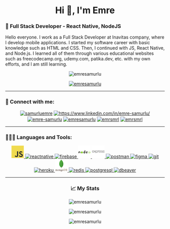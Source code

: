 <h1 align="center">Hi 👋, I'm Emre</h1>
<h3 align="left">👀 Full Stack Developer - React Native, NodeJS</h3>
<p align="left">Hello everyone. I work as a Full Stack Developer at Inavitas company, where I develop mobile applications. I started my software career with basic knowledge such as HTML and CSS. Then, I continued with JS, React Native, and Node.js. I learned all of them through various educational websites such as freecodecamp.org, udemy.com, patika.dev, etc. with my own efforts, and I am still learning. </p>
<p align="center"> <img src="https://komarev.com/ghpvc/?username=emresamurlu&label=Profile%20views&color=0e75b6&style=flat" alt="emresamurlu" /> </p>

<p align="center"> <a href="https://github.com/ryo-ma/github-profile-trophy"><img src="https://github-profile-trophy.vercel.app/?username=emresamurlu" alt="emresamurlu" /></a> </p>
<hr/>
<h3 align="left">💬 Connect with me:</h3>
<p align="center">
<a href="https://twitter.com/samurluemre" target="blank"><img align="center" src="https://raw.githubusercontent.com/rahuldkjain/github-profile-readme-generator/master/src/images/icons/Social/twitter.svg" alt="samurluemre" height="30" width="40" /></a>
<a href="https://linkedin.com/in/emre-samurlu/" target="blank"><img align="center" src="https://raw.githubusercontent.com/rahuldkjain/github-profile-readme-generator/master/src/images/icons/Social/linked-in-alt.svg" alt="https://www.linkedin.com/in/emre-samurlu/" height="30" width="40" /></a>
<a href="https://stackoverflow.com/users/15614823/emre-samurlu" target="blank"><img align="center" src="https://raw.githubusercontent.com/rahuldkjain/github-profile-readme-generator/master/src/images/icons/Social/stack-overflow.svg" alt="emre-samurlu" height="30" width="40" /></a>
<a href="https://www.instagram.com/emresamurlu/" target="blank"><img align="center" src="https://raw.githubusercontent.com/rahuldkjain/github-profile-readme-generator/master/src/images/icons/Social/instagram.svg" alt="emresamurlu" height="30" width="40" /></a>
<a href="https://www.hackerrank.com/emrsmrl" target="blank"><img align="center" src="https://raw.githubusercontent.com/rahuldkjain/github-profile-readme-generator/master/src/images/icons/Social/hackerrank.svg" alt="emrsmrl" height="30" width="40" /></a>
<a href="https://medium.com/@emresamurlu" target="blank"><img align="center" src="https://raw.githubusercontent.com/rahuldkjain/github-profile-readme-generator/master/src/images/icons/Social/medium.svg" alt="emrsmrl" height="30" width="40" /></a>

</p>
<hr/>
<h3 align="left">🧑🏻‍💻 Languages and Tools:</h3>
<p align="center">
  <a href="https://developer.mozilla.org/en-US/docs/Web/JavaScript" target="_blank" rel="noreferrer"> 
    <img src="https://raw.githubusercontent.com/devicons/devicon/master/icons/javascript/javascript-original.svg" alt="javascript" width="40" height="40"/> 
  </a>
  <a href="https://reactnative.dev/" target="_blank" rel="noreferrer"> 
    <img src="https://reactnative.dev/img/header_logo.svg" alt="reactnative" width="40" height="40"/> 
  </a> 
  <a href="https://firebase.google.com/" target="_blank" rel="noreferrer"> 
    <img src="https://www.vectorlogo.zone/logos/firebase/firebase-icon.svg" alt="firebase" width="40" height="40"/> 
  </a> 
  <a href="https://nodejs.org" target="_blank" rel="noreferrer"> 
    <img src="https://raw.githubusercontent.com/devicons/devicon/master/icons/nodejs/nodejs-original-wordmark.svg" alt="nodejs" width="40" height="40"/> 
  </a> 
  <a href="https://expressjs.com" target="_blank" rel="noreferrer"> 
    <img src="https://raw.githubusercontent.com/devicons/devicon/master/icons/express/express-original-wordmark.svg" alt="express" width="40" height="40"/> 
  </a> 
  <a href="https://postman.com" target="_blank" rel="noreferrer"> 
    <img src="https://www.vectorlogo.zone/logos/getpostman/getpostman-icon.svg" alt="postman" width="40" height="40"/> 
  </a> 
  <a href="https://www.figma.com/" target="_blank" rel="noreferrer"> 
    <img src="https://www.vectorlogo.zone/logos/figma/figma-icon.svg" alt="figma" width="40" height="40"/> 
  </a> 
  <a href="https://git-scm.com/" target="_blank" rel="noreferrer"> 
    <img src="https://www.vectorlogo.zone/logos/git-scm/git-scm-icon.svg" alt="git" width="40" height="40"/> 
  </a> 
  <a href="https://heroku.com" target="_blank" rel="noreferrer"> 
    <img src="https://www.vectorlogo.zone/logos/heroku/heroku-icon.svg" alt="heroku" width="40" height="40"/> 
  </a>  
  <a href="https://www.mongodb.com/" target="_blank" rel="noreferrer"> 
    <img src="https://raw.githubusercontent.com/devicons/devicon/master/icons/mongodb/mongodb-original-wordmark.svg" alt="mongodb" width="40" height="40"/> 
  </a> 
  <a href="https://redis.io/" target="_blank" rel="noreferrer"> 
    <img src="https://www.svgrepo.com/show/303460/redis-logo.svg" alt="redis" width="40" height="40"/> 
  </a> 
  <a href="https://www.postgresql.org/" target="_blank" rel="noreferrer"> 
    <img src="https://upload.wikimedia.org/wikipedia/commons/thumb/2/29/Postgresql_elephant.svg/1200px-Postgresql_elephant.svg.png" alt="postgresql" width="40" height="40"/> 
  </a> 
  <a href="https://dbeaver.io/" target="_blank" rel="noreferrer"> 
    <img src="https://raw.githubusercontent.com/wiki/dbeaver/dbeaver/images/dbeaver-head.png" alt="dbeaver" width="40" height="40"/> 
  </a> 
  
</p>
<hr/>
<h3 align="center">
📈 My Stats
</h3>
<p align="center">
  <img align="center" src="https://github-readme-stats.vercel.app/api/top-langs?username=emresamurlu&show_icons=true&locale=en&layout=compact" width="600" alt="emresamurlu" />
</p>

<p align="center">
  <img src="https://github-readme-stats.vercel.app/api?username=emresamurlu&show_icons=true&locale=en" width="600" alt="emresamurlu" />
</p>
<p align="center">
  <img src="https://github-readme-streak-stats.herokuapp.com/?user=emresamurlu&" width="600" alt="emresamurlu" />
</p>

<p></p>


